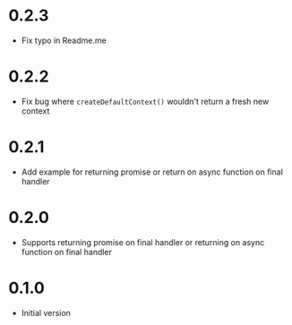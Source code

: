 # 0.2.3
* Fix typo in Readme.me

# 0.2.2
* Fix bug where `createDefaultContext()` wouldn't return a fresh new context

# 0.2.1
* Add example for returning promise or return on async function on final handler

# 0.2.0
* Supports returning promise on final handler or returning on async function on final handler

# 0.1.0
* Initial version